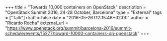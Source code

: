 +++
title = "Towards 10,000 containers on OpenStack"
description = "OpenStack Summit 2016, 24-28 October, Barcelona"
type = "External"
tags = ["Talk"]
draft = false
date = "2016-05-26T12:15:48+02:00"
author = "Ricardo Rocha"
external_url = "https://www.openstack.org/summit/barcelona-2016/summit-schedule/events/15277/toward-10000-containers-on-openstack"
+++
